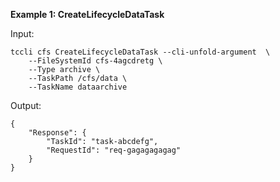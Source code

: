 **Example 1: CreateLifecycleDataTask**



Input: 

```
tccli cfs CreateLifecycleDataTask --cli-unfold-argument  \
    --FileSystemId cfs-4agcdretg \
    --Type archive \
    --TaskPath /cfs/data \
    --TaskName dataarchive
```

Output: 
```
{
    "Response": {
        "TaskId": "task-abcdefg",
        "RequestId": "req-gagagagagag"
    }
}
```

